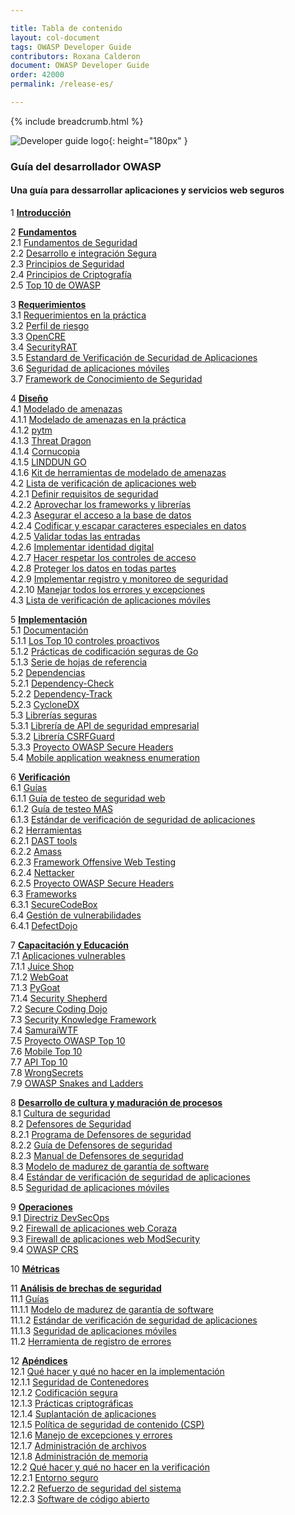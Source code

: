 ```yaml
---

title: Tabla de contenido
layout: col-document
tags: OWASP Developer Guide
contributors: Roxana Calderon
document: OWASP Developer Guide
order: 42000
permalink: /release-es/

---
```


{% include breadcrumb.html %}

![Developer guide logo](../assets/images/dg_logo.png "OWASP Developer Guide"){: height="180px" }

### Guía del desarrollador OWASP

#### Una guía para dessarrollar aplicaciones y servicios web seguros

1 **[Introducción](03-introduction.md)**

2 **[Fundamentos](04-foundations/toc.md)**  
2.1 [Fundamentos de Seguridad](04-foundations/01-security-fundamentals.md)  
2.2 [Desarrollo e integración Segura](04-foundations/02-secure-development.md)  
2.3 [Principios de Seguridad](04-foundations/03-security-principles.md)  
2.4 [Principios de Criptografía](04-foundations/04-crypto-principles.md)  
2.5 [Top 10 de OWASP](04-foundations/05-top-ten.md)  

3 **[Requerimientos](05-requirements/toc.md)**  
3.1 [Requerimientos en la práctica](05-requirements/01-requirements.md)  
3.2 [Perfil de riesgo](05-requirements/02-risk.md)  
3.3 [OpenCRE](05-requirements/03-opencre.md)  
3.4 [SecurityRAT](05-requirements/04-security-rat.md)  
3.5 [Estandard de Verificación de Securidad de Aplicaciones](05-requirements/05-asvs.md)  
3.6 [Seguridad de aplicaciones móviles](05-requirements/06-mas.md)  
3.7 [Framework de Conocimiento de Seguridad](05-requirements/07-skf.md)  

4 **[Diseño](06-design/toc.md)**  
4.1 [Modelado de amenazas](06-design/01-threat-modeling/toc.md)  
4.1.1 [Modelado de amenazas en la práctica](06-design/01-threat-modeling/01-threat-modeling.md)  
4.1.2 [pytm](06-design/01-threat-modeling/02-pytm.md)  
4.1.3 [Threat Dragon](06-design/01-threat-modeling/03-threat-dragon.md)  
4.1.4 [Cornucopia](06-design/01-threat-modeling/04-cornucopia.md)  
4.1.5 [LINDDUN GO](06-design/01-threat-modeling/05-linddun-go.md)  
4.1.6 [Kit de herramientas de modelado de amenazas](06-design/01-threat-modeling/06-toolkit.md)  
4.2 [Lista de verificación de aplicaciones web](06-design/02-web-app-checklist/toc.md)  
4.2.1 [Definir requisitos de seguridad](06-design/02-web-app-checklist/01-define-security-requirements.md)  
4.2.2 [Aprovechar los frameworks y librerías](06-design/02-web-app-checklist/02-frameworks-libraries.md)  
4.2.3 [Asegurar el acceso a la base de datos](06-design/02-web-app-checklist/03-secure-database-access.md)  
4.2.4 [Codificar y escapar caracteres especiales en datos](06-design/02-web-app-checklist/04-encode-escape-data.md)  
4.2.5 [Validar todas las entradas](06-design/02-web-app-checklist/05-validate-inputs.md)  
4.2.6 [Implementar identidad digital](06-design/02-web-app-checklist/06-digital-identity.md)  
4.2.7 [Hacer respetar los controles de acceso](06-design/02-web-app-checklist/07-access-controls.md)  
4.2.8 [Proteger los datos en todas partes](06-design/02-web-app-checklist/08-protect-data.md)  
4.2.9 [Implementar registro y monitoreo de seguridad](06-design/02-web-app-checklist/09-logging-monitoring.md)  
4.2.10 [Manejar todos los errores y excepciones](06-design/02-web-app-checklist/10-handle-errors-exceptions.md)  
4.3 [Lista de verificación de aplicaciones móviles](06-design/03-mas-checklist.md)  

5 **[Implementación](07-implementation/toc.md)**  
5.1 [Documentación](07-implementation/01-documentation/toc.md)  
5.1.1 [Los Top 10 controles proactivos](07-implementation/01-documentation/01-proactive-controls.md)  
5.1.2 [Prácticas de codificación seguras de Go](07-implementation/01-documentation/02-go-scp.md)  
5.1.3 [Serie de hojas de referencia](07-implementation/01-documentation/03-cheatsheets.md)  
5.2 [Dependencias](07-implementation/02-dependencies/toc.md)  
5.2.1 [Dependency-Check](07-implementation/02-dependencies/01-dependency-check.md)  
5.2.2 [Dependency-Track](07-implementation/02-dependencies/02-dependency-track.md)  
5.2.3 [CycloneDX](07-implementation/02-dependencies/03-cyclonedx.md)  
5.3 [Librerías seguras](07-implementation/03-secure-libraries/toc.md)  
5.3.1 [Librería de API de seguridad empresarial](07-implementation/03-secure-libraries/01-esapi.md)  
5.3.2 [Librería CSRFGuard](07-implementation/03-secure-libraries/02-csrf-guard.md)  
5.3.3 [Proyecto OWASP Secure Headers](07-implementation/03-secure-libraries/03-secure-headers.md)  
5.4 [Mobile application weakness enumeration](07-implementation/04-maswe.md)  

6 **[Verificación](08-verification/toc.md)**  
6.1 [Guías](08-verification/01-guides/toc.md)  
6.1.1 [Guía de testeo de seguridad web](08-verification/01-guides/01-wstg.md)  
6.1.2 [Guía de testeo MAS](08-verification/01-guides/02-mastg.md)  
6.1.3 [Estándar de verificación de seguridad de aplicaciones](08-verification/01-guides/03-asvs.md)  
6.2 [Herramientas](08-verification/02-tools/toc.md)  
6.2.1 [DAST tools](08-verification/02-tools/01-dast.md)  
6.2.2 [Amass](08-verification/02-tools/02-amass.md)  
6.2.3 [Framework Offensive Web Testing](08-verification/02-tools/03-owtf.md)  
6.2.4 [Nettacker](08-verification/02-tools/04-nettacker.md)  
6.2.5 [Proyecto OWASP Secure Headers](08-verification/02-tools/05-secure-headers.md)  
6.3 [Frameworks](08-verification/03-frameworks/toc.md)  
6.3.1 [SecureCodeBox](08-verification/03-frameworks/01-secure-codebox.md)  
6.4 [Gestión de vulnerabilidades](08-verification/04-vulnerability-management/toc.md)  
6.4.1 [DefectDojo](08-verification/04-vulnerability-management/01-defectdojo.md)  

7 **[Capacitación y Educación](09-training-education/toc.md)**  
7.1 [Aplicaciones vulnerables](09-training-education/01-vulnerable-apps/toc.md)  
7.1.1 [Juice Shop](09-training-education/01-vulnerable-apps/01-juice-shop.md)  
7.1.2 [WebGoat](09-training-education/01-vulnerable-apps/02-webgoat.md)  
7.1.3 [PyGoat](09-training-education/01-vulnerable-apps/03-pygoat.md)  
7.1.4 [Security Shepherd](09-training-education/01-vulnerable-apps/04-security-shepherd.md)  
7.2 [Secure Coding Dojo](09-training-education/02-secure-coding-dojo.md)  
7.3 [Security Knowledge Framework](09-training-education/03-skf.md)  
7.4 [SamuraiWTF](09-training-education/04-samurai-wtf.md)  
7.5 [Proyecto OWASP Top 10](09-training-education/05-top-ten.md)  
7.6 [Mobile Top 10](09-training-education/06-mobile-top-ten.md)  
7.7 [API Top 10](09-training-education/07-api-top-ten.md)  
7.8 [WrongSecrets](09-training-education/08-wrongsecrets.md)  
7.9 [OWASP Snakes and Ladders](09-training-education/09-snakes-ladders.md)  

8 **[Desarrollo de cultura y maduración de procesos](10-culture-process/toc.md)**  
8.1 [Cultura de seguridad](10-culture-process/01-security-culture.md)  
8.2 [Defensores de Seguridad](10-culture-process/02-security-champions/toc.md)  
8.2.1 [Programa de Defensores de seguridad](10-culture-process/02-security-champions/01-security-champions-program.md)  
8.2.2 [Guía de Defensores de seguridad](10-culture-process/02-security-champions/02-security-champions-guide.md)  
8.2.3 [Manual de Defensores de seguridad](10-culture-process/02-security-champions/03-security-champions-playbook.md)  
8.3 [Modelo de madurez de garantía de software](10-culture-process/03-samm.md)  
8.4 [Estándar de verificación de seguridad de aplicaciones](10-culture-process/04-asvs.md)  
8.5 [Seguridad de aplicaciones móviles](10-culture-process/05-mas.md)  

9 **[Operaciones](11-operations/toc.md)**  
9.1 [Directriz DevSecOps](11-operations/01-devsecops.md)  
9.2 [Firewall de aplicaciones web Coraza](11-operations/02-coraza.md)  
9.3 [Firewall de aplicaciones web ModSecurity](11-operations/03-modsecurity.md)  
9.4 [OWASP CRS](11-operations/04-crs.md)  

10 **[Métricas](12-metrics/toc.md)**  

11 **[Análisis de brechas de seguridad](13-security-gap-analysis/01-guides/toc.md)**  
11.1 [Guías](13-security-gap-analysis/01-guides/toc.md)  
11.1.1 [Modelo de madurez de garantía de software](13-security-gap-analysis/01-guides/01-samm.md)  
11.1.2 [Estándar de verificación de seguridad de aplicaciones](13-security-gap-analysis/01-guides/02-asvs.md)  
11.1.3 [Seguridad de aplicaciones móviles](13-security-gap-analysis/01-guides/03-mas.md)  
11.2 [Herramienta de registro de errores](13-security-gap-analysis/02-blt.md)  

12 **[Apéndices](14-appendices/toc.md)**  
12.1 [Qué hacer y qué no hacer en la implementación](14-appendices/01-implementation-dos-donts/toc.md)  
12.1.1 [Seguridad de Contenedores](14-appendices/01-implementation-dos-donts/01-container-security.md)  
12.1.2 [Codificación segura](14-appendices/01-implementation-dos-donts/02-secure-coding.md)  
12.1.3 [Prácticas criptográficas](14-appendices/01-implementation-dos-donts/03-cryptographic-practices.md)  
12.1.4 [Suplantación de aplicaciones](14-appendices/01-implementation-dos-donts/04-application-spoofing.md)  
12.1.5 [Política de seguridad de contenido (CSP)](14-appendices/01-implementation-dos-donts/05-content-security-policy.md)  
12.1.6 [Manejo de excepciones y errores](14-appendices/01-implementation-dos-donts/06-exception-error-handling.md)  
12.1.7 [Administración de archivos](14-appendices/01-implementation-dos-donts/07-file-management.md)  
12.1.8 [Administración de memoria](14-appendices/01-implementation-dos-donts/08-memory-management.md)  
12.2 [Qué hacer y qué no hacer en la verificación](14-appendices/02-verification-dos-donts/toc.md)  
12.2.1 [Entorno seguro](14-appendices/02-verification-dos-donts/01-secure-environment.md)  
12.2.2 [Refuerzo de seguridad del sistema](14-appendices/02-verification-dos-donts/02-system-hardening.md)  
12.2.3 [Software de código abierto](14-appendices/02-verification-dos-donts/03-open-source-software.md)  

